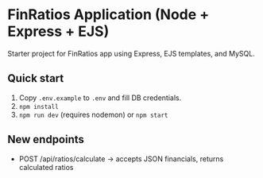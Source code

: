 # FinRatios Application (Node + Express + EJS)

Starter project for FinRatios app using Express, EJS templates, and MySQL.

## Quick start
1. Copy `.env.example` to `.env` and fill DB credentials.
2. `npm install`
3. `npm run dev` (requires nodemon) or `npm start`



## New endpoints
- POST /api/ratios/calculate  -> accepts JSON financials, returns calculated ratios

